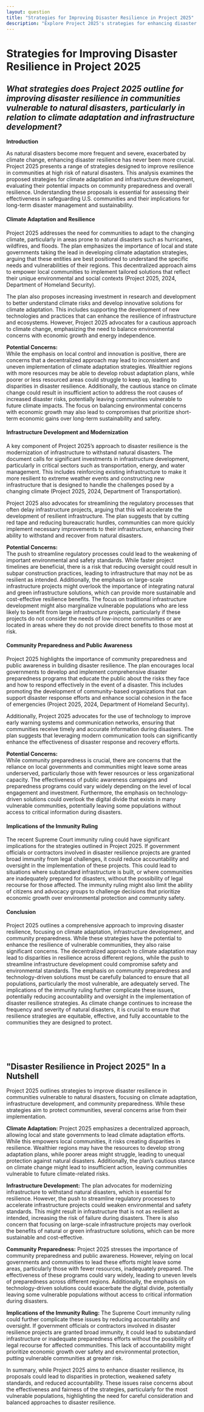 ```yaml
---
layout: question
title: "Strategies for Improving Disaster Resilience in Project 2025"
description: "Explore Project 2025's strategies for enhancing disaster resilience in vulnerable communities, focusing on climate adaptation and infrastructure development."
---
```


# **Strategies for Improving Disaster Resilience in Project 2025**

## *What strategies does Project 2025 outline for improving disaster resilience in communities vulnerable to natural disasters, particularly in relation to climate adaptation and infrastructure development?*

**Introduction**

As natural disasters become more frequent and severe, exacerbated by climate change, enhancing disaster resilience has never been more crucial. Project 2025 presents a range of strategies designed to improve resilience in communities at high risk of natural disasters. This analysis examines the proposed strategies for climate adaptation and infrastructure development, evaluating their potential impacts on community preparedness and overall resilience. Understanding these proposals is essential for assessing their effectiveness in safeguarding U.S. communities and their implications for long-term disaster management and sustainability.

#### **Climate Adaptation and Resilience**

Project 2025 addresses the need for communities to adapt to the changing climate, particularly in areas prone to natural disasters such as hurricanes, wildfires, and floods. The plan emphasizes the importance of local and state governments taking the lead in developing climate adaptation strategies, arguing that these entities are best positioned to understand the specific needs and vulnerabilities of their regions. This decentralized approach aims to empower local communities to implement tailored solutions that reflect their unique environmental and social contexts (Project 2025, 2024, Department of Homeland Security).

The plan also proposes increasing investment in research and development to better understand climate risks and develop innovative solutions for climate adaptation. This includes supporting the development of new technologies and practices that can enhance the resilience of infrastructure and ecosystems. However, Project 2025 advocates for a cautious approach to climate change, emphasizing the need to balance environmental concerns with economic growth and energy independence.

**Potential Concerns:**  
While the emphasis on local control and innovation is positive, there are concerns that a decentralized approach may lead to inconsistent and uneven implementation of climate adaptation strategies. Wealthier regions with more resources may be able to develop robust adaptation plans, while poorer or less resourced areas could struggle to keep up, leading to disparities in disaster resilience. Additionally, the cautious stance on climate change could result in insufficient action to address the root causes of increased disaster risks, potentially leaving communities vulnerable to future climate impacts. The focus on balancing environmental concerns with economic growth may also lead to compromises that prioritize short-term economic gains over long-term sustainability and safety.

#### **Infrastructure Development and Modernization**

A key component of Project 2025’s approach to disaster resilience is the modernization of infrastructure to withstand natural disasters. The document calls for significant investments in infrastructure development, particularly in critical sectors such as transportation, energy, and water management. This includes reinforcing existing infrastructure to make it more resilient to extreme weather events and constructing new infrastructure that is designed to handle the challenges posed by a changing climate (Project 2025, 2024, Department of Transportation).

Project 2025 also advocates for streamlining the regulatory processes that often delay infrastructure projects, arguing that this will accelerate the development of resilient infrastructure. The plan suggests that by cutting red tape and reducing bureaucratic hurdles, communities can more quickly implement necessary improvements to their infrastructure, enhancing their ability to withstand and recover from natural disasters.

**Potential Concerns:**  
The push to streamline regulatory processes could lead to the weakening of important environmental and safety standards. While faster project timelines are beneficial, there is a risk that reducing oversight could result in subpar construction practices, leading to infrastructure that may not be as resilient as intended. Additionally, the emphasis on large-scale infrastructure projects might overlook the importance of integrating natural and green infrastructure solutions, which can provide more sustainable and cost-effective resilience benefits. The focus on traditional infrastructure development might also marginalize vulnerable populations who are less likely to benefit from large infrastructure projects, particularly if these projects do not consider the needs of low-income communities or are located in areas where they do not provide direct benefits to those most at risk.

#### **Community Preparedness and Public Awareness**

Project 2025 highlights the importance of community preparedness and public awareness in building disaster resilience. The plan encourages local governments to develop and implement comprehensive disaster preparedness programs that educate the public about the risks they face and how to respond effectively in the event of a disaster. This includes promoting the development of community-based organizations that can support disaster response efforts and enhance social cohesion in the face of emergencies (Project 2025, 2024, Department of Homeland Security).

Additionally, Project 2025 advocates for the use of technology to improve early warning systems and communication networks, ensuring that communities receive timely and accurate information during disasters. The plan suggests that leveraging modern communication tools can significantly enhance the effectiveness of disaster response and recovery efforts.

**Potential Concerns:**  
While community preparedness is crucial, there are concerns that the reliance on local governments and communities might leave some areas underserved, particularly those with fewer resources or less organizational capacity. The effectiveness of public awareness campaigns and preparedness programs could vary widely depending on the level of local engagement and investment. Furthermore, the emphasis on technology-driven solutions could overlook the digital divide that exists in many vulnerable communities, potentially leaving some populations without access to critical information during disasters.

#### **Implications of the Immunity Ruling**

The recent Supreme Court immunity ruling could have significant implications for the strategies outlined in Project 2025. If government officials or contractors involved in disaster resilience projects are granted broad immunity from legal challenges, it could reduce accountability and oversight in the implementation of these projects. This could lead to situations where substandard infrastructure is built, or where communities are inadequately prepared for disasters, without the possibility of legal recourse for those affected. The immunity ruling might also limit the ability of citizens and advocacy groups to challenge decisions that prioritize economic growth over environmental protection and community safety.

#### **Conclusion**

Project 2025 outlines a comprehensive approach to improving disaster resilience, focusing on climate adaptation, infrastructure development, and community preparedness. While these strategies have the potential to enhance the resilience of vulnerable communities, they also raise significant concerns. The decentralized approach to climate adaptation may lead to disparities in resilience across different regions, while the push to streamline infrastructure development could compromise safety and environmental standards. The emphasis on community preparedness and technology-driven solutions must be carefully balanced to ensure that all populations, particularly the most vulnerable, are adequately served. The implications of the immunity ruling further complicate these issues, potentially reducing accountability and oversight in the implementation of disaster resilience strategies. As climate change continues to increase the frequency and severity of natural disasters, it is crucial to ensure that resilience strategies are equitable, effective, and fully accountable to the communities they are designed to protect.

<br><br><br>

## <span id="nutshell">"Disaster Resilience in Project 2025" In a Nutshell</span>

Project 2025 outlines strategies to improve disaster resilience in communities vulnerable to natural disasters, focusing on climate adaptation, infrastructure development, and community preparedness. While these strategies aim to protect communities, several concerns arise from their implementation.

**Climate Adaptation:** Project 2025 emphasizes a decentralized approach, allowing local and state governments to lead climate adaptation efforts. While this empowers local communities, it risks creating disparities in resilience. Wealthier regions may have the resources to develop strong adaptation plans, while poorer areas might struggle, leading to unequal protection against natural disasters. Additionally, the plan’s cautious stance on climate change might lead to insufficient action, leaving communities vulnerable to future climate-related risks.

**Infrastructure Development:** The plan advocates for modernizing infrastructure to withstand natural disasters, which is essential for resilience. However, the push to streamline regulatory processes to accelerate infrastructure projects could weaken environmental and safety standards. This might result in infrastructure that is not as resilient as intended, increasing the risk of failure during disasters. There is also concern that focusing on large-scale infrastructure projects may overlook the benefits of natural or green infrastructure solutions, which can be more sustainable and cost-effective.

**Community Preparedness:** Project 2025 stresses the importance of community preparedness and public awareness. However, relying on local governments and communities to lead these efforts might leave some areas, particularly those with fewer resources, inadequately prepared. The effectiveness of these programs could vary widely, leading to uneven levels of preparedness across different regions. Additionally, the emphasis on technology-driven solutions could exacerbate the digital divide, potentially leaving some vulnerable populations without access to critical information during disasters.

**Implications of the Immunity Ruling:** The Supreme Court immunity ruling could further complicate these issues by reducing accountability and oversight. If government officials or contractors involved in disaster resilience projects are granted broad immunity, it could lead to substandard infrastructure or inadequate preparedness efforts without the possibility of legal recourse for affected communities. This lack of accountability might prioritize economic growth over safety and environmental protection, putting vulnerable communities at greater risk.

In summary, while Project 2025 aims to enhance disaster resilience, its proposals could lead to disparities in protection, weakened safety standards, and reduced accountability. These issues raise concerns about the effectiveness and fairness of the strategies, particularly for the most vulnerable populations, highlighting the need for careful consideration and balanced approaches to disaster resilience.
